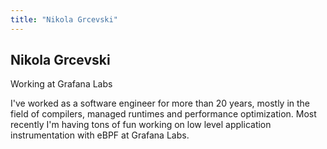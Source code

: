 ```yaml
---
title: "Nikola Grcevski"
---
```


## Nikola Grcevski

Working at Grafana Labs

I've worked as a software engineer for more than 20 years, mostly in the field of compilers, managed runtimes and performance optimization. Most recently I'm having tons of fun working on low level application instrumentation with eBPF at Grafana Labs.
